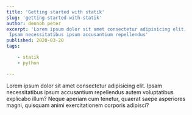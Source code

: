 ```yaml
---
title: 'Getting started with statik'
slug: 'getting-started-with-statik'
author: dennoh peter
excerpt: 'Lorem ipsum dolor sit amet consectetur adipisicing elit.
 Ipsam necessitatibus ipsum accusantium repellendus'
published: 2020-03-20
tags: 

    - statik
    - python

---
```


Lorem ipsum dolor sit amet consectetur adipisicing elit. Ipsam necessitatibus ipsum accusantium repellendus autem voluptatibus explicabo illum? Neque aperiam cum tenetur, quaerat saepe asperiores magni, quisquam animi exercitationem corporis adipisci?

